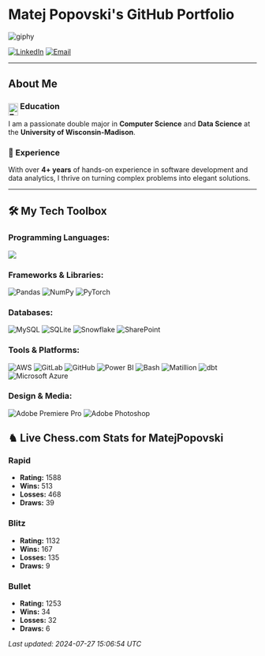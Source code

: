 
# Matej Popovski's GitHub Portfolio 

![giphy](https://github.com/matejpopovski/matejpopovski/assets/116771786/f51ffbda-06d2-4b75-aec8-4d8c54965291)

[![LinkedIn](https://img.shields.io/badge/LinkedIn-Matej%20Popovski-blue)](https://www.linkedin.com/in/matej-popovski/)
[![Email](https://img.shields.io/badge/Email-matej.popovski%40gmail.com-red)](mailto:matej.popovski@gmail.com)

---

## About Me

### <img src="https://encrypted-tbn0.gstatic.com/images?q=tbn:ANd9GcSJFNphWf5pgNG9YTd9so4NUD73KcUMFuRgGYd_ZQ8S6XTKc6l2g-5CUrslKoELs2w3-lY&usqp=CAU" alt="Education" width="20" height="25" style="vertical-align: middle; margin-bottom: -10px;"/> Education

I am a passionate double major in **Computer Science** and **Data Science** at the **University of Wisconsin-Madison**.

### 💼 Experience
With over **4+ years** of hands-on experience in software development and data analytics, I thrive on turning complex problems into elegant solutions.

---

## 🛠️ My Tech Toolbox

### Programming Languages:

<img src="https://skillicons.dev/icons?i=cpp,c,java,js,py,r,mysql,postgres" />

### Frameworks & Libraries:
![Pandas](https://img.shields.io/badge/Pandas-%23150458.svg?style=flat&logo=pandas&logoColor=white)
![NumPy](https://img.shields.io/badge/NumPy-%23013243.svg?style=flat&logo=numpy&logoColor=white)
![PyTorch](https://img.shields.io/badge/PyTorch-%23EE4C2C.svg?style=flat&logo=pytorch&logoColor=white)

### Databases:
![MySQL](https://img.shields.io/badge/MySQL-%2300f.svg?style=flat&logo=mysql&logoColor=white)
![SQLite](https://img.shields.io/badge/SQLite-%23003B57.svg?style=flat&logo=sqlite&logoColor=white)
![Snowflake](https://img.shields.io/badge/Snowflake-%23FF1E56.svg?style=flat&logo=snowflake&logoColor=white)
![SharePoint](https://img.shields.io/badge/SharePoint-0078D4?style=flat&logo=microsoft-sharepoint&logoColor=white)

### Tools & Platforms:
![AWS](https://img.shields.io/badge/AWS-%23232F3E.svg?style=flat&logo=amazon-aws&logoColor=white)
![GitLab](https://img.shields.io/badge/GitLab-%23181717.svg?style=flat&logo=gitlab&logoColor=white)
![GitHub](https://img.shields.io/badge/GitHub-%23181717.svg?style=flat&logo=github&logoColor=white)
![Power BI](https://img.shields.io/badge/Power%20BI-F2C811.svg?style=flat&logo=power-bi&logoColor=black)
![Bash](https://img.shields.io/badge/Bash-%234EAA25.svg?style=flat&logo=gnu-bash&logoColor=white)
![Matillion](https://img.shields.io/badge/Matillion-7ED321?style=flat&logo=matillion&logoColor=white)
![dbt](https://img.shields.io/badge/dbt-F74300?style=flat&logo=dbt&logoColor=white)
![Microsoft Azure](https://img.shields.io/badge/Microsoft%20Azure-0078D4?style=flat&logo=microsoft-azure&logoColor=white)

### Design & Media:
![Adobe Premiere Pro](https://img.shields.io/badge/Adobe%20Premiere%20Pro-%23005A9C.svg?style=flat&logo=adobe-premiere-pro&logoColor=white)
![Adobe Photoshop](https://img.shields.io/badge/Adobe%20Photoshop-%23005A9C.svg?style=flat&logo=adobe-photoshop&logoColor=white)










































































































































## ♞ Live Chess.com Stats for MatejPopovski

### Rapid
- **Rating:** 1588
- **Wins:** 513
- **Losses:** 468
- **Draws:** 39

### Blitz
- **Rating:** 1132
- **Wins:** 167
- **Losses:** 135
- **Draws:** 9

### Bullet
- **Rating:** 1253
- **Wins:** 34
- **Losses:** 32
- **Draws:** 6

_Last updated: 2024-07-27 15:06:54 UTC_



